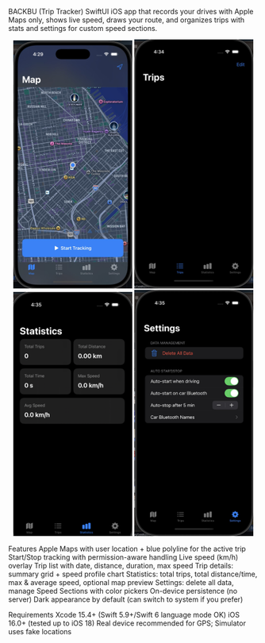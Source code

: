 BACKBU (Trip Tracker)
SwiftUI iOS app that records your drives with Apple Maps only, shows live speed, draws your route, and organizes trips with stats and settings for custom speed sections.

<p align="center"> <img src="BACKBU-main/appdemo/1.jpg" width="240"> <img src="BACKBU-main/appdemo/2.jpg" width="240"> <img src="BACKBU-main/appdemo/3.jpg" width="240"> <img src="BACKBU-main/appdemo/4.jpg" width="240"> </p>

Features
Apple Maps with user location + blue polyline for the active trip
Start/Stop tracking with permission-aware handling
Live speed (km/h) overlay
Trip list with date, distance, duration, max speed
Trip details: summary grid + speed profile chart
Statistics: total trips, total distance/time, max & average speed, optional map preview
Settings: delete all data, manage Speed Sections with color pickers
On-device persistence (no server)
Dark appearance by default (can switch to system if you prefer)

Requirements
Xcode 15.4+ (Swift 5.9+/Swift 6 language mode OK)
iOS 16.0+ (tested up to iOS 18)
Real device recommended for GPS; Simulator uses fake locations
